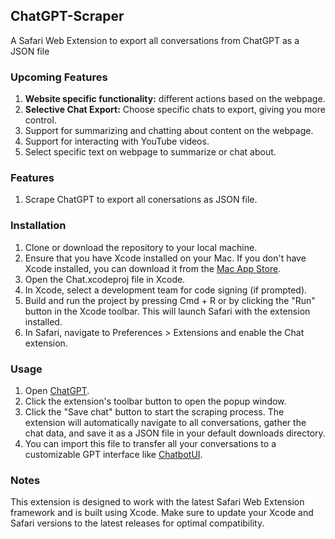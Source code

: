 ## ChatGPT-Scraper
A Safari Web Extension to export all conversations from ChatGPT as a JSON file

### Upcoming Features

1. **Website specific functionality:** different actions based on the webpage.
2. **Selective Chat Export:** Choose specific chats to export, giving you more control.
3. Support for summarizing and chatting about content on the webpage.
4. Support for interacting with YouTube videos.
5. Select specific text on webpage to summarize or chat about.

### Features

1. Scrape ChatGPT to export all conersations as JSON file.

### Installation

1. Clone or download the repository to your local machine.
2. Ensure that you have Xcode installed on your Mac. If you don't have Xcode installed, you can download it from the [Mac App Store](https://apps.apple.com/us/app/xcode/id497799835).
3. Open the Chat.xcodeproj file in Xcode.
4. In Xcode, select a development team for code signing (if prompted).
5. Build and run the project by pressing Cmd + R or by clicking the "Run" button in the Xcode toolbar. This will launch Safari with the extension installed.
6. In Safari, navigate to Preferences > Extensions and enable the Chat extension.

### Usage

1. Open [ChatGPT](https://chat.openai.com).
2. Click the extension's toolbar button to open the popup window.
3. Click the "Save chat" button to start the scraping process. The extension will automatically navigate to all conversations, gather the chat data, and save it as a JSON file in your default downloads directory.
4. You can import this file to transfer all your conversations to a customizable GPT interface like [ChatbotUI](https://www.chatbotui.com).

### Notes

This extension is designed to work with the latest Safari Web Extension framework and is built using Xcode. Make sure to update your Xcode and Safari versions to the latest releases for optimal compatibility.
